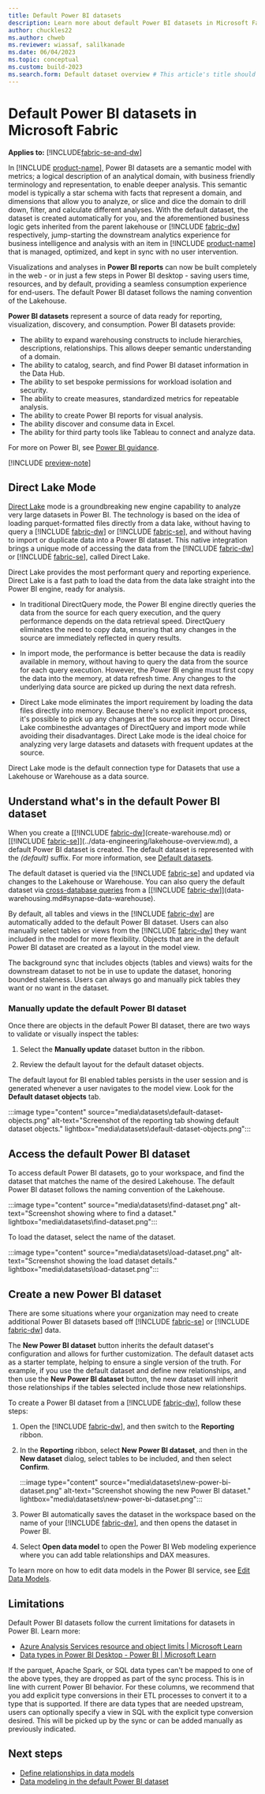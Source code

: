 ```yaml
---
title: Default Power BI datasets
description: Learn more about default Power BI datasets in Microsoft Fabric.
author: chuckles22
ms.author: chweb
ms.reviewer: wiassaf, salilkanade
ms.date: 06/04/2023
ms.topic: conceptual
ms.custom: build-2023
ms.search.form: Default dataset overview # This article's title should not change. If so, contact engineering.
---
```

# Default Power BI datasets in Microsoft Fabric

**Applies to:** [!INCLUDE[fabric-se-and-dw](includes/applies-to-version/fabric-se-and-dw.md)]

In [!INCLUDE [product-name](../includes/product-name.md)], Power BI datasets are a semantic model with metrics; a logical description of an analytical domain, with business friendly terminology and representation, to enable deeper analysis. This semantic model is typically a star schema with facts that represent a domain, and dimensions that allow you to analyze, or slice and dice the domain to drill down, filter, and calculate different analyses. With the default dataset, the dataset is created automatically for you, and the aforementioned business logic gets inherited from the parent lakehouse or [!INCLUDE [fabric-dw](includes/fabric-dw.md)] respectively, jump-starting the downstream analytics experience for business intelligence and analysis with an item in [!INCLUDE [product-name](../includes/product-name.md)] that is managed, optimized, and kept in sync with no user intervention. 

Visualizations and analyses in **Power BI reports** can now be built completely in the web - or in just a few steps in Power BI desktop - saving users time, resources, and by default, providing a seamless consumption experience for end-users. The default Power BI dataset follows the naming convention of the Lakehouse.

**Power BI datasets** represent a source of data ready for reporting, visualization, discovery, and consumption. Power BI datasets provide:

- The ability to expand warehousing constructs to include hierarchies, descriptions, relationships. This allows deeper semantic understanding of a domain.
- The ability to catalog, search, and find Power BI dataset information in the Data Hub.
- The ability to set bespoke permissions for workload isolation and security.
- The ability to create measures, standardized metrics for repeatable analysis.
- The ability to create Power BI reports for visual analysis.
- The ability discover and consume data in Excel.
- The ability for third party tools like Tableau to connect and analyze data.

For more on Power BI, see [Power BI guidance](/power-bi/guidance/).

[!INCLUDE [preview-note](../includes/preview-note.md)]

## Direct Lake Mode

[Direct Lake](/power-bi/enterprise/directlake-overview) mode is a groundbreaking new engine capability to analyze very large datasets in Power BI. The technology is based on the idea of loading parquet-formatted files directly from a data lake, without having to query a [!INCLUDE [fabric-dw](includes/fabric-dw.md)] or [!INCLUDE [fabric-se](includes/fabric-se.md)], and without having to import or duplicate data into a Power BI dataset. This native integration brings a unique mode of accessing the data from the [!INCLUDE [fabric-dw](includes/fabric-dw.md)] or [!INCLUDE [fabric-se](includes/fabric-se.md)], called Direct Lake.  

Direct Lake provides the most performant query and reporting experience. Direct Lake is a fast path to load the data from the data lake straight into the Power BI engine, ready for analysis.

- In traditional DirectQuery mode, the Power BI engine directly queries the data from the source for each query execution, and the query performance depends on the data retrieval speed. DirectQuery eliminates the need to copy data, ensuring that any changes in the source are immediately reflected in query results. 

- In import mode, the performance is better because the data is readily available in memory, without having to query the data from the source for each query execution. However, the Power BI engine must first copy the data into the memory, at data refresh time. Any changes to the underlying data source are picked up during the next data refresh.

- Direct Lake mode eliminates the import requirement by loading the data files directly into memory. Because there's no explicit import process, it's possible to pick up any changes at the source as they occur. Direct Lake combinesthe advantages of DirectQuery and import mode while avoiding their disadvantages. Direct Lake mode is the ideal choice for analyzing very large datasets and datasets with frequent updates at the source.

Direct Lake mode is the default connection type for Datasets that use a Lakehouse or Warehouse as a data source.

## Understand what's in the default Power BI dataset

When you create a [[!INCLUDE [fabric-dw](includes/fabric-dw.md)](create-warehouse.md) or [[!INCLUDE [fabric-se](includes/fabric-se.md)]](../data-engineering/lakehouse-overview.md), a default Power BI dataset is created. The default dataset is represented with the *(default)* suffix. For more information, see [Default datasets](datasets.md).

The default dataset is queried via the [!INCLUDE [fabric-se](includes/fabric-se.md)] and updated via changes to the Lakehouse or Warehouse. You can also query the default dataset via [cross-database queries](query-warehouse.md#write-a-cross-database-query) from a [[!INCLUDE [fabric-dw](includes/fabric-dw.md)]](data-warehousing.md#synapse-data-warehouse).

By default, all tables and views in the [!INCLUDE [fabric-dw](includes/fabric-dw.md)] are automatically added to the default Power BI dataset. Users can also manually select tables or views from the [!INCLUDE [fabric-dw](includes/fabric-dw.md)] they want included in the model for more flexibility. Objects that are in the default Power BI dataset are created as a layout in the model view.

The background sync that includes objects (tables and views) waits for the downstream dataset to not be in use to update the dataset, honoring bounded staleness. Users can always go and manually pick tables they want or no want in the dataset.

### Manually update the default Power BI dataset

Once there are objects in the default Power BI dataset, there are two ways to validate or visually inspect the tables:

1. Select the **Manually update** dataset button in the ribbon.

1. Review the default layout for the default dataset objects.

The default layout for BI enabled tables persists in the user session and is generated whenever a user navigates to the model view. Look for the **Default dataset objects** tab.

   :::image type="content" source="media\datasets\default-dataset-objects.png" alt-text="Screenshot of the reporting tab showing default dataset objects." lightbox="media\datasets\default-dataset-objects.png":::

## Access the default Power BI dataset

To access default Power BI datasets, go to your workspace, and find the dataset that matches the name of the desired Lakehouse. The default Power BI dataset follows the naming convention of the Lakehouse.

   :::image type="content" source="media\datasets\find-dataset.png" alt-text="Screenshot showing where to find a dataset." lightbox="media\datasets\find-dataset.png":::

To load the dataset, select the name of the dataset.

   :::image type="content" source="media\datasets\load-dataset.png" alt-text="Screenshot showing the load dataset details." lightbox="media\datasets\load-dataset.png":::

## Create a new Power BI dataset

There are some situations where your organization may need to create additional Power BI datasets based off [!INCLUDE [fabric-se](includes/fabric-se.md)] or [!INCLUDE [fabric-dw](includes/fabric-dw.md)] data.

The **New Power BI dataset** button inherits the default dataset's configuration and allows for further customization. The default dataset acts as a starter template, helping to ensure a single version of the truth. For example, if you use the default dataset and define new relationships, and then use the **New Power BI dataset** button, the new dataset will inherit those relationships if the tables selected include those new relationships.

To create a Power BI dataset from a [!INCLUDE [fabric-dw](includes/fabric-dw.md)], follow these steps:

1. Open the [!INCLUDE [fabric-dw](includes/fabric-dw.md)], and then switch to the **Reporting** ribbon.

1. In the **Reporting** ribbon, select **New Power BI dataset**, and then in the **New dataset** dialog, select tables to be included, and then select **Confirm**.

   :::image type="content" source="media\datasets\new-power-bi-dataset.png" alt-text="Screenshot showing the new Power BI dataset." lightbox="media\datasets\new-power-bi-dataset.png":::

1. Power BI automatically saves the dataset in the workspace based on the name of your [!INCLUDE [fabric-dw](includes/fabric-dw.md)], and then opens the dataset in Power BI.

1. Select **Open data model** to open the Power BI Web modeling experience where you can add table relationships and DAX measures.

To learn more on how to edit data models in the Power BI service, see [Edit Data Models](/power-bi/transform-model/service-edit-data-models).

## Limitations

Default Power BI datasets follow the current limitations for datasets in Power BI. Learn more:

- [Azure Analysis Services resource and object limits | Microsoft Learn](/azure/analysis-services/analysis-services-capacity-limits)
- [Data types in Power BI Desktop - Power BI | Microsoft Learn](/power-bi/connect-data/desktop-data-types)

If the parquet, Apache Spark, or SQL data types can't be mapped to one of the above types, they are dropped as part of the sync process. This is in line with current Power BI behavior. For these columns, we recommend that you add explicit type conversions in their ETL processes to convert it to a type that is supported. If there are data types that are needed upstream, users can optionally specify a view in SQL with the explicit type conversion desired. This will be picked up by the sync or can be added manually as previously indicated.

## Next steps

- [Define relationships in data models](data-modeling-defining-relationships.md)
- [Data modeling in the default Power BI dataset](model-default-power-bi-dataset.md)
